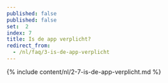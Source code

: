 ```yaml
---
published: false
published: false
set:  2
index: 7
title: Is de app verplicht?
redirect_from: 
  - /nl/faq/3-is-de-app-verplicht
---
```

{% include content/nl/2-7-is-de-app-verplicht.md %}
